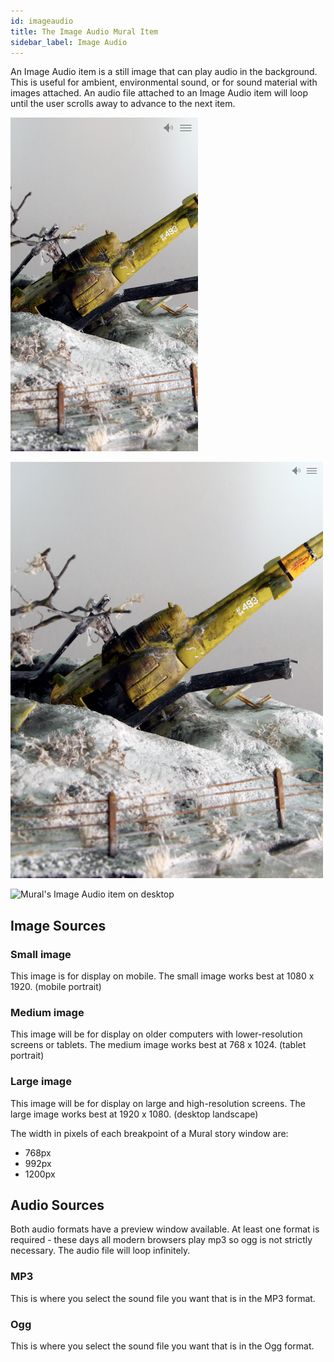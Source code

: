```yaml
---
id: imageaudio
title: The Image Audio Mural Item
sidebar_label: Image Audio
---
```


An Image Audio item is a still image that can play audio in the background. This is useful for ambient, environmental sound, or for sound material with images attached. An audio file attached to an Image Audio item will loop until the user scrolls away to advance to the next item.

![Mural's Image Audio item on phone](assets/output/ImageAudio-phone.png "Mural's Image Audio item on phone")

![Mural's Image Audio item on tablet](assets/output/ImageAudio-tablet.png "Mural's Image Audio item on tablet")

![Mural's Image Audio item on desktop](assets/output/ImageAudio-desktop.png "Mural's Image Audio item on desktop")

## Image Sources

### Small image

This image is for display on mobile. The small image works best at 1080 x 1920. (mobile portrait)

### Medium image

This image will be for display on older computers with lower-resolution screens or tablets. The medium image works best at 768 x 1024. (tablet portrait)

### Large image

This image will be for display on large and high-resolution screens. The large image works best at 1920 x 1080. (desktop landscape)

The width in pixels of each breakpoint of a Mural story window are:

- 768px
- 992px
- 1200px

## Audio Sources

Both audio formats have a preview window available. At least one format is required - these days all modern browsers play mp3 so ogg is not strictly necessary. The audio file will loop infinitely.

### MP3

This is where you select the sound file you want that is in the MP3 format.

### Ogg

This is where you select the sound file you want that is in the Ogg format.
